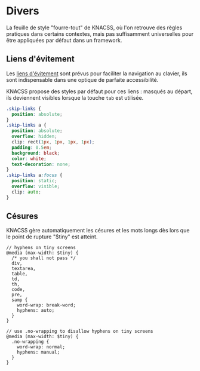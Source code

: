 # Divers

La feuille de style "fourre-tout" de KNACSS, où l'on retrouve des règles pratiques dans certains contextes, mais pas suffisamment universelles pour être appliquées par défaut dans un framework.

## Liens d'évitement

Les [liens d'évitement](http://www.alsacreations.com/tuto/lire/572-Les-liens-d-evitement.html) sont prévus pour faciliter la navigation au clavier, ils sont indispensable dans une optique de parfaite accessibilité.

KNACSS propose des styles par défaut pour ces liens : masqués au départ, ils deviennent visibles lorsque la touche `tab` est utilisée.

```css
.skip-links {
  position: absolute;
}
.skip-links a {
  position: absolute;
  overflow: hidden;
  clip: rect(1px, 1px, 1px, 1px);
  padding: 0.5em;
  background: black;
  color: white;
  text-decoration: none;
}
.skip-links a:focus {
  position: static;
  overflow: visible;
  clip: auto;
}
```

## Césures

KNACSS gère automatiquement les césures et les mots longs dès lors que le point de rupture "$tiny" est atteint.

```
// hyphens on tiny screens
@media (max-width: $tiny) {
  /* you shall not pass */
  div,
  textarea,
  table,
  td,
  th,
  code,
  pre,
  samp {
    word-wrap: break-word;
    hyphens: auto;
  }
}

// use .no-wrapping to disallow hyphens on tiny screens
@media (max-width: $tiny) {
  .no-wrapping {
    word-wrap: normal;
    hyphens: manual;
  }
}
```
